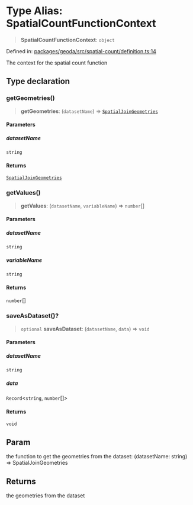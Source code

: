 # Type Alias: SpatialCountFunctionContext

> **SpatialCountFunctionContext**: `object`

Defined in: [packages/geoda/src/spatial-count/definition.ts:14](https://github.com/GeoDaCenter/openassistant/blob/a5eebdb32e6bf1b6b4eedf634485568edcefaa57/packages/geoda/src/spatial-count/definition.ts#L14)

The context for the spatial count function

## Type declaration

### getGeometries()

> **getGeometries**: (`datasetName`) => [`SpatialJoinGeometries`](SpatialJoinGeometries.md)

#### Parameters

##### datasetName

`string`

#### Returns

[`SpatialJoinGeometries`](SpatialJoinGeometries.md)

### getValues()

> **getValues**: (`datasetName`, `variableName`) => `number`[]

#### Parameters

##### datasetName

`string`

##### variableName

`string`

#### Returns

`number`[]

### saveAsDataset()?

> `optional` **saveAsDataset**: (`datasetName`, `data`) => `void`

#### Parameters

##### datasetName

`string`

##### data

`Record`\<`string`, `number`[]\>

#### Returns

`void`

## Param

the function to get the geometries from the dataset: (datasetName: string) => SpatialJoinGeometries

## Returns

the geometries from the dataset
